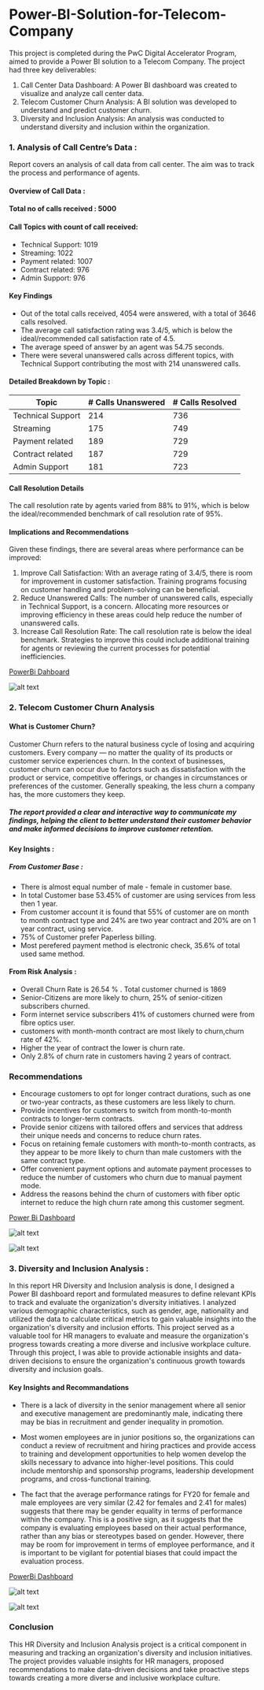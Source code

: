 # Power-BI-Solution-for-Telecom-Company

This project is completed during the PwC Digital Accelerator Program, aimed to provide a Power BI solution to a Telecom Company. The project had three key deliverables:

 1) Call Center Data Dashboard: A Power BI dashboard was created to visualize and analyze call center data.
 2) Telecom Customer Churn Analysis: A BI solution was developed to understand and predict customer churn.
 3) Diversity and Inclusion Analysis: An analysis was conducted to understand diversity and inclusion within the organization.

### 1. Analysis of Call Centre’s Data : 

Report covers an analysis of call data from call center. The aim was to track the
process and performance of agents. 

#### Overview of Call Data :

  #### Total no of calls received : 5000
  #### Call Topics with count of call received:
* Technical Support: 1019
* Streaming: 1022
* Payment related: 1007
* Contract related: 976
* Admin Support: 976
  

#### Key Findings

* Out of the total calls received, 4054 were answered, with a total of 3646 calls
resolved.
* The average call satisfaction rating was 3.4/5, which is below the
ideal/recommended call satisfaction rate of 4.5.
* The average speed of answer by an agent was 54.75 seconds.
* There were several unanswered calls across different topics, with Technical
Support contributing the most with 214 unanswered calls.

#### Detailed Breakdown by Topic : 
| Topic | # Calls Unanswered | # Calls Resolved | 
|----------|----------|----------|
| Technical Support | 214 | 736 |
| Streaming | 175 | 749 | 
| Payment related | 189 |  729 | 
| Contract related | 187 | 729 | 
| Admin Support | 181 | 723 |  

#### Call Resolution Details 

The call resolution rate by agents varied from 88% to 91%, which is below the ideal/recommended benchmark of call resolution rate of 95%.

#### Implications and Recommendations

Given these findings, there are several areas where performance can be improved:

1. Improve Call Satisfaction: With an average rating of 3.4/5, there is room for improvement in customer satisfaction. Training programs focusing on customer handling and problem-solving can be beneficial.
2. Reduce Unanswered Calls: The number of unanswered calls, especially in Technical Support, is a concern. Allocating more resources or improving efficiency in these areas could help reduce the number of unanswered calls.
3. Increase Call Resolution Rate: The call resolution rate is below the ideal benchmark. Strategies to improve this could include additional training for agents or reviewing the current processes for potential inefficiencies.


[PowerBi Dahboard](https://github.com/altmash-bagwan/Power-BI-Solution-for-Telecom-Company-/blob/main/Call%20Centre%20Calls%20Analysis/Call%20Centre%20Trends.pbix)

   
![alt text](https://github.com/altmash-bagwan/Power-BI-Solution-for-Telecom-Company-/blob/main/Call%20Centre%20Calls%20Analysis/Call_centre_Data.png)

### 2. Telecom Customer Churn Analysis 

#### What is Customer Churn?

Customer Churn refers to the natural business cycle of losing and acquiring customers. Every company — no matter the quality of its products or customer service experiences churn. In the context of businesses, customer churn can occur due to factors such as dissatisfaction with the product or service, competitive offerings, or changes in circumstances or preferences of the customer. Generally speaking, the less churn a company has, the more customers they keep.

#####  The report provided a clear and interactive way to communicate my findings, helping the client to better understand their customer behavior and make informed decisions to improve customer retention.


#### Key Insights :

##### From Customer Base : 

* There is almost equal number of male - female in customer base.
* In total Customer base 53.45% of customer are using services from less then 1 year.  
* From customer account it is found that 55% of customer are on month to month contract type and 24% are two year contract and 20% are on 1 year contract, using service.
* 75% of Customer prefer Paperless billing.
* Most perefered payment method is electronic check, 35.6% of total used same method.

#### From Risk Analysis : 

* Overall Churn Rate is 26.54 % . Total customer churned is 1869
* Senior-Citizens are more likely to churn, 25% of senior-citizen subscribers churned.
* Form internet service subscribers 41% of customers churned were from fibre optics user.
* customers with month-month contract are most likely to churn,churn rate of 42%.
* Higher the year of contract the lower is churn rate.
* Only 2.8% of churn rate in customers having 2 years of contract.  

### Recommendations

* Encourage customers to opt for longer contract durations, such as one or two-year contracts, as these customers are less likely to churn.
* Provide incentives for customers to switch from month-to-month contracts to longer-term contracts.
* Provide senior citizens with tailored offers and services that address their unique needs and concerns to reduce churn rates.
* Focus on retaining female customers with month-to-month contracts, as they appear to be more likely to churn than male customers with the same contract type.
* Offer convenient payment options and automate payment processes to reduce the number of customers who churn due to manual payment mode.
* Address the reasons behind the churn of customers with fiber optic internet to reduce the high churn rate among this customer segment.
  


[Power Bi Dashboard](https://github.com/altmash-bagwan/Power-BI-Solution-for-Telecom-Company-/blob/main/Telcom%20Churn%20Analysis/Telecom%20Churn%20Analysis.pbix)

![alt text](https://github.com/altmash-bagwan/Power-BI-Solution-for-Telecom-Company-/blob/main/Telcom%20Churn%20Analysis/Telecom%20Churn%20Analysis-2.jpg)

![alt text](https://github.com/altmash-bagwan/Power-BI-Solution-for-Telecom-Company-/blob/main/Telcom%20Churn%20Analysis/Telecom%20Churn%20Analysis-3.jpg)


### 3. Diversity and Inclusion Analysis : 

   In this report HR Diversity and Inclusion analysis is done, I designed a Power BI dashboard report and formulated measures to define relevant KPIs to track and evaluate the organization's diversity initiatives. I analyzed various demographic characteristics, such as gender, age, nationality and utilized the data to calculate critical metrics to gain valuable insights into the organization's diversity and inclusion efforts.
   This project served as a valuable tool for HR managers to evaluate and measure the organization's progress towards creating a more diverse and inclusive workplace culture. Through this project, I was able to provide actionable insights and data-driven decisions to ensure the organization's continuous growth towards diversity and inclusion goals.

#### Key Insights and Recommandations  

* There is a lack of diversity in the senior management where all senior and executive management are predominantly male, indicating there may be bias in recruitment and gender inequality in promotion.

* Most women employees are in junior positions so, the organizations can conduct a review of recruitment and hiring practices and provide access to training and development opportunities to help women develop the skills necessary to advance into higher-level positions. This could include mentorship and sponsorship programs, leadership development programs, and cross-functional training.

* The fact that the average performance ratings for FY20 for female and male employees are very similar (2.42 for females and 2.41 for males) suggests that there may be gender equality in terms of performance within the company. This is a positive sign, as it suggests that the company is evaluating employees based on their actual performance, rather than any bias or stereotypes based on gender. However, there may be room for improvement in terms of employee performance, and it is important to be vigilant for potential biases that could impact the evaluation process.




[PowerBi Dashboard](https://github.com/altmash-bagwan/Power-BI-Solution-for-Telecom-Company-/blob/main/Diversity%20and%20Inclusion/HR%20-%20Diversity%20_%20Inclusion.pbix)


![alt text](https://github.com/altmash-bagwan/Power-BI-Solution-for-Telecom-Company-/blob/main/Diversity%20and%20Inclusion/HR%20-%20Diversity%20%26%20Inclusion-1.jpg)

![alt text](https://github.com/altmash-bagwan/Power-BI-Solution-for-Telecom-Company-/blob/main/Diversity%20and%20Inclusion/HR%20-%20Diversity%20%26%20Inclusion-2.jpg)

### Conclusion
This HR Diversity and Inclusion Analysis project is a critical component in measuring and tracking an organization's diversity and inclusion initiatives. The project provides valuable insights for HR managers, proposed recommendations to make data-driven decisions and take proactive steps towards creating a more diverse and inclusive workplace culture.




     



    

